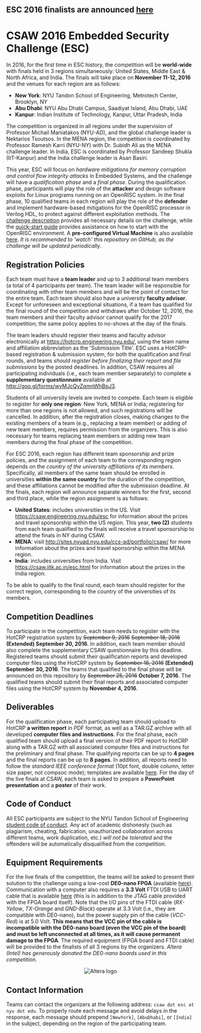 ## ESC 2016 finalists are announced [here](esc2016_finalists.md)

CSAW 2016 Embedded Security Challenge (ESC)
===========================================

In 2016, for the first time in ESC history, the competition will be **world-wide** with finals held in 3 regions simultaneously: United States, Middle East & North Africa, and India. The finals will take place on **November 11-12, 2016** and the venues for each region are as follows:
-   **New York**: NYU Tandon School of Engineering, Metrotech Center, Brooklyn, NY
-   **Abu Dhabi**: NYU Abu Dhabi Campus, Saadiyat Island, Abu Dhabi, UAE
-   **Kanpur**: Indian Institute of Technology, Kanpur, Uttar Pradesh, India

The competition is organized in all regions under the supervision of Professor Michail Maniatakos (NYU-AD), and the global challenge leader is Nektarios Tsoutsos. In the MENA region, the competition is coordinated by Professor Ramesh Karri (NYU-NY) with Dr. Subidh Ali as the MENA challenge leader. In India, ESC is coordinated by Professor Sandeep Shukla (IIT-Kanpur) and the India challenge leader is Asan Basiri.

This year, ESC will focus on *hardware mitigations for memory corruption and control flow integrity attacks* in Embedded Systems, and the challenge will have a *qualification phase* and a *final phase*. During the qualification phase, participants will play the role of the **attacker** and design software exploits for Linux programs running on an OpenRISC system. In the final phase, 10 qualified teams in each region will play the role of the **defender** and implement hardware-based mitigations for the OpenRISC processor in Verilog HDL, to protect against different exploitation methods. The [challenge description](challenge_description.md) provides all necessary details on the challenge, while the [quick-start guide](quickstart_guide.md) provides assistance on how to start with the OpenRISC environment. A **pre-configured Virtual Machine** is also available [here](http://tinyurl.com/csaw-esc16-vm). *It is recommended to 'watch' this repository on GitHub, as the challenge will be updated periodically*.


Registration Policies
---------------------

Each team must have a **team leader** and up to 3 additional team members (a total of 4 participants per team). The team leader will be responsible for coordinating with other team members and will be the point of contact for the entire team. Each team should also have a university **faculty advisor**. Except for unforeseen and exceptional situations, if a team has qualified for the final round of the competition and withdraws after October 12, 2016, the team members and their faculty advisor cannot qualify for the 2017 competition; the same policy applies to no-shows at the day of the finals.

The team leaders should register their teams and faculty advisor electronically at https://hotcrp.engineering.nyu.edu/, using the team name and affiliation abbreviation as the 'Submission Title'. ESC uses a HotCRP-based registration & submission system, for both the qualification and final rounds, and teams *should register before finalizing their report and file submissions* by the posted deadlines. In addition, CSAW requires all participating individuals (i.e., each team member separately) to complete a **supplementary questionnaire** available at http://goo.gl/forms/wyMJcQyZqmnWhBpJ3. 

Students of all university levels are invited to compete. Each team is eligible to register for **only one region**: New York, MENA or India; registering for more than one regions is not allowed, and such registrations will be cancelled. In addition, after the registration closes, making changes to the existing members of a team (e.g., replacing a team member) or adding of new team members, requires permission from the organizers. This is also necessary for teams replacing team members or adding new team members during the final phase of the competition.

For ESC 2016, each region has different team sponsorship and prize policies, and the assignment of each team to the corresponding region depends on the *country of the university affiliations of its members*. Specifically, all members of the same team should be enrolled in universities **within the same country** for the duration of the competition, and these affiliations cannot be modified after the submission deadline. At the finals, each region will announce separate winners for the first, second and third place, while the region assignment is as follows:
-   **United States**: includes universities in the US. Visit https://csaw.engineering.nyu.edu/esc for information about the prizes and travel sponsorship within the US region. This year, **two (2)** students from each team qualified to the finals will receive a travel sponsorship to attend the finals in NY during CSAW. 
-   **MENA**: visit http://sites.nyuad.nyu.edu/ccs-ad/portfolio/csaw/ for more information about the prizes and travel sponsorship within the MENA region.
-   **India**: includes universities from India. Visit https://csaw.iitk.ac.in/esc.html for information about the prizes in the India region.

To be able to qualify to the final round, each team should register for the correct region, corresponding to the country of the universities of its members.  

Competition Deadlines
---------------------
To participate in the competition, each team needs to register with the HotCRP registration system by ~~September 9, 2016~~ ~~September 18, 2016~~ **(Extended) September 30, 2016**. In addition, each team member should also complete the supplementary CSAW questionnaire by this deadline. Registered teams should submit their qualification reports and developed computer files using the HotCRP system by ~~September 18, 2016~~ **(Extended) September 30, 2016**. The teams that qualified to the final phase will be announced on this repository by ~~September 25, 2016~~ **October 7, 2016**. The qualified teams should submit their final reports and associated computer files using the HotCRP system by **November 4, 2016**. 


Deliverables
------------
For the qualification phase, each participating team should upload to HotCRP **a written report** in PDF format, as well as a TAR.GZ archive with all developed **computer files and instructions**. For the final phase, each qualified team should upload a final version of their PDF report to HotCRP along with a TAR.GZ with all associated computer files and instructions for the preliminary and final phase. The qualifying reports can be up to **4 pages** and the final reports can be up to **8 pages**. In addition, all reports need to follow the *standard IEEE conference format* (10pt font, double column, letter size paper, not compsoc mode); templates are available [here](http://www.ieee.org/conferences_events/conferences/publishing/templates.html). 
For the day of the live finals at CSAW, each team is asked to prepare a **PowerPoint presentation** and a **poster** of their work.

Code of Conduct
---------------
All ESC participants are subject to the NYU Tandon School of Engineering [student code of conduct](http://engineering.nyu.edu/life/student-affairs/code-of-conduct). Any act of academic dishonesty (such as plagiarism, cheating, fabrication, unauthorized collaboration across different teams, work duplication, etc.) *will not be tolerated* and the offenders will be automatically disqualified from the competition.

Equipment Requirements
----------------------

For the live finals of the competition, the teams will be asked to present their solution to the challenge using a low-cost **DE0-nano FPGA** (available [here](http://www.terasic.com.tw/cgi-bin/page/archive.pl?Language=English&No=593)). Communication with a computer also requires a **3.3 Volt** FTDI USB to UART cable that is available [here](https://www.sparkfun.com/products/12977) (this is in addition to the JTAG cable provided with the FPGA board itself). Note that the I/O pins of the FTDI cable (*RX-Yellow*, *TX-Orange* and *GND-Black*) operate at 3.3 Volt (i.e., they are compatible with DE0-nano), but the power supply pin of the cable (*VCC-Red*) is at 5.0 Volt. **This means that the VCC pin of the cable is incompatible with the DE0-nano board (even the VCC pin of the board) and must be left unconnected at all times, as it will cause permanent damage to the FPGA**. The required equipment (FPGA board and FTDI cable) will be provided to the finalists of all 3 regions by the organizers. *Altera (Intel) has generously donated the DE0-nano boards used in this competition*.
<p align="center">
  <img src="https://csaw.engineering.nyu.edu/application/files/5414/7448/2114/CSAW_SPONSOR_LOGO_ALTERA.jpg?raw=true" alt="Altera logo"/>
</p>

Contact Information
-------------------

Teams can contact the organizers at the following address: `csaw dot esc at nyu dot edu`. To properly route each message and avoid delays in the response, each message should prepend `[NewYork]`, `[AbuDhabi]`, or `[India]` in the subject, depending on the region of the participating team.

